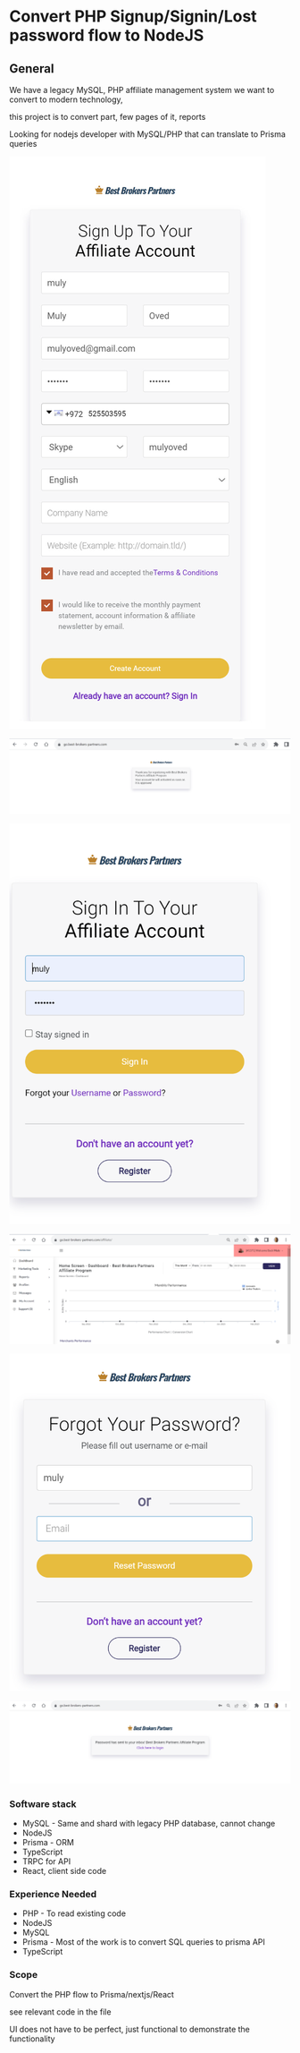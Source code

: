 # Convert PHP Signup/Signin/Lost password flow to NodeJS

## General
We have a legacy MySQL, PHP affiliate management system we want
to convert to modern technology,

this project is to convert part, few pages of it, reports

Looking for nodejs developer with MySQL/PHP that can translate to Prisma queries

![img.png](img.png)

![img_1.png](img_1.png)

![img_2.png](img_2.png)

![img_3.png](img_3.png)

![img_4.png](img_4.png)

![img_5.png](img_5.png)

### Software stack
- MySQL - Same and shard with  legacy PHP database, cannot change
- NodeJS
- Prisma - ORM
- TypeScript
- TRPC for API
- React, client side code

### Experience Needed
- PHP - To read existing code
- NodeJS
- MySQL
- Prisma - Most of the work is to convert SQL queries to prisma API
- TypeScript

### Scope

Convert the PHP flow to Prisma/nextjs/React 

see relevant code in the file

UI does not have to be perfect, just functional to demonstrate the functionality